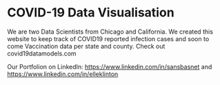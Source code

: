 # COVID-19 Data Visualisation

We are two Data Scientists from Chicago and California. We created this website to keep track of COVID19 reported infection cases and soon to come Vaccination data per state and county. Check out covid19datamodels.com 

Our Portfolion on LinkedIn: https://www.linkedin.com/in/sansbasnet and https://www.linkedin.com/in/elleklinton
